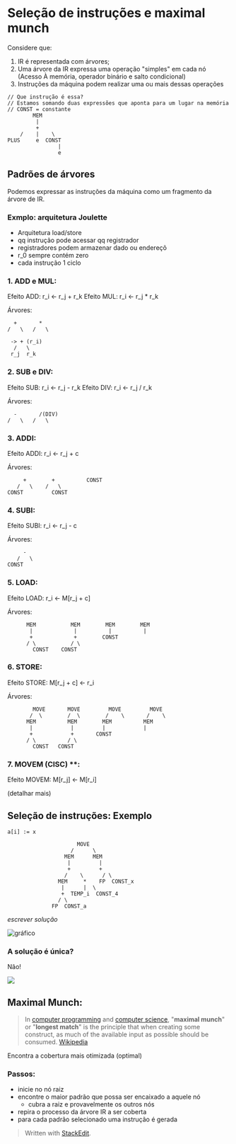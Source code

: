 ﻿# Seleção de instruções e maximal munch

Considere que: 

 1. IR é representada com árvores;
 2. Uma árvore da IR expressa uma operação "simples" em cada nó (Acesso À memória, operador binário e salto condicional)
 3. Instruções da máquina podem realizar uma ou mais dessas operações

```
// Que instrução é essa?
// Estamos somando duas expressões que aponta para um lugar na memória
// CONST = constante
		MEM
		 |
		 +
	/    |    \
PLUS	 e 	CONST
				|
				e
```

## Padrões de árvores
Podemos expressar as instruções da máquina como um fragmento da árvore de IR.
 
### Exmplo: arquitetura Joulette
 - Arquitetura load/store
 - qq instrução pode acessar qq registrador
 - registradores podem armazenar dado ou endereçõ
 - r_0 sempre contém zero
 - cada instrução 1 ciclo

### 1. ADD e MUL:
Efeito ADD: r_i <- r_j + r_k
Efeito MUL: r_i <- r_j * r_k

Árvores:
```
  +       *
/   \   /   \
``` 

```
 -> + (r_i)
  /   \ 
 r_j  r_k
``` 

### 2. SUB e DIV:
Efeito SUB: r_i <- r_j - r_k
Efeito DIV: r_i <- r_j / r_k

Árvores:

```
  -       /(DIV)
/   \   /   \
``` 

### 3. ADDI:

Efeito ADDI: r_i <- r_j + c

Árvores:
```
     +        +          CONST
   /   \    /   \    
CONST         CONST  
``` 

### 4. SUBI:

Efeito SUBI: r_i <- r_j - c

Árvores:
```
     -    
   /   \  
CONST     
``` 

### 5. LOAD:
Efeito LOAD: r_i <- M[r_j + c]

Árvores:
```
      MEM           MEM        MEM        MEM
       |             |          |          |
       +             +        CONST
      / \           / \
        CONST    CONST  
``` 

### 6. STORE:

Efeito STORE: M[r_j + c] <- r_i

Árvores:
```
        MOVE       MOVE         MOVE         MOVE
       /  \        /  \        /    \       /    \
      MEM          MEM        MEM          MEM 
       |            |         |            |          
       +            +       CONST    
      / \          / \
        CONST   CONST  
``` 

### 7. MOVEM (CISC) **:

Efeito MOVEM: M[r_j] <- M[r_i]

(detalhar mais)


## Seleção de instruções: Exemplo

`a[i] := x`

```
					  MOVE
				    /      \
				  MEM      MEM
				   |         |
				   +         +
				  /    \      / \
			    MEM     *    FP  CONST_x
			     |      |  \
			     +  TEMP_i  CONST_4  
			    / \
			  FP  CONST_a
```
*escrever solução*

![gráfico](https://github.com/NatSatie/StudyNotes/blob/main/compilers/part_4/3QuGyH6RhG.gif?raw=true)

### A solução é única? 

Não!

![](https://github.com/NatSatie/StudyNotes/blob/main/compilers/part_4/N9bfZPymF1.gif?raw=true)

## Maximal Munch:

>In [computer programming](https://en.wikipedia.org/wiki/Computer_programming) and [computer science](https://en.wikipedia.org/wiki/Computer_science "Computer science"), "**maximal munch**" or "**longest match**" is the principle that when creating some construct, as much of the available input as possible should be consumed.
>[Wikipedia](https://en.wikipedia.org/wiki/Maximal_munch#:~:text=In%20computer%20programming%20and%20computer,this%20term%20is%20by%20R.G.G.)

Encontra a cobertura mais otimizada (optimal)

### Passos:
- inicie no nó raiz
- encontre o maior padrão que possa ser encaixado a aquele nó
	- cubra a raiz e provavelmente os outros nós
- repira o processo da árvore IR a ser coberta
- para cada padrão selecionado uma instrução é gerada



> Written with [StackEdit](https://stackedit.io/).
